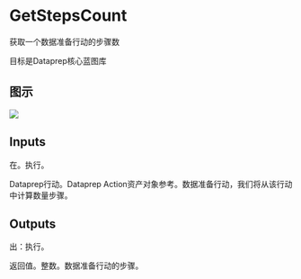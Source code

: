 # GetStepsCount

获取一个数据准备行动的步骤数

目标是Dataprep核心蓝图库

## 图示

![]($-20221218-18485987.png)

## Inputs

在。执行。

Dataprep行动。Dataprep Action资产对象参考。数据准备行动，我们将从该行动中计算数量步骤。

## Outputs

出：执行。

返回值。整数。数据准备行动的步骤。